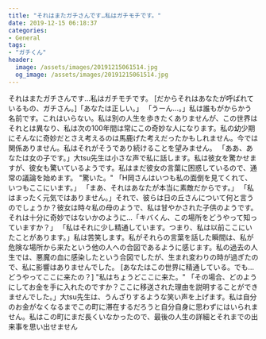 ```yaml
---
title: "それはまたガチさんです…私はガチモチです。"
date: 2019-12-15 06:18:37
categories:
- General
tags:
- "ガチくん"
header:
  image: /assets/images/20191215061514.jpg
  og_image: /assets/images/20191215061514.jpg
---
```


それはまたガチさんです…私はガチモチです。 [だからそれはあなたが呼ばれているもの、ガチさん。]「あなたは正しい。」 「うーん…。」私は誰もがからかう名前です。これはいらない。私は別の人生を歩きたくありませんが、この世界はそれとは異なり、私は次の100年間は常にこの奇妙な人になります。私の幼少期にそんなに奇妙だとさえ考えるのは馬鹿げた考えだったかもしれません。今では関係ありません。私はそれがそうであり続けることを望みません。 「ああ、あなたは女の子です。」大tsu先生は小さな声で私に話します。私は彼女を驚かせますが、彼女も驚いているようです。私はまだ彼女の言葉に困惑しているので、通常の議論を始めます。 &quot;驚いた。&quot; 「H岡さんはいつも私の面倒を見てくれて、いつもここにいます。」 「まあ、それはあなたが本当に素敵だからです。」 「私はまったく元気ではありません。」それで、彼らは日の丘さんについて何と言うのでしょうか？彼女は時々私の母のようで、私は甘やかされた子供のようです。それは十分に奇妙ではないかのように…「キバくん、この場所をどうやって知っていますか？」 「私はそれに少し精通しています。つまり、私は以前ここにいたことがあります。」私は苦笑します。私がそれらの言葉を話した瞬間は、私が危険な場所から来たという他の人への合図であるように感じます。私の過去の人生では、悪魔の血に感染したという合図でしたが、生まれ変わりの時が過ぎたので、私に影響はありませんでした。 [あなたはこの世界に精通している。でも…どうやってここに来たの？] &quot;私はちょうどここに来た。&quot; 「その場合、どのようにしてお金を手に入れたのですか？ここに移送された理由を説明することができませんでした。」大tsu先生は、うんざりするような笑い声を上げます。私は自分のお金がなくなるまでこの町に滞在するだろうと自分自身に思わずにはいられません。私はこの町にまだ長くいなかったので、最後の人生の詳細とそれまでの出来事を思い出せません
